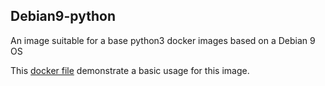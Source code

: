 ## Debian9-python
An image suitable for a base python3 docker images based on a Debian 9 OS

This [docker file](basic_sample/Dockerfile) demonstrate a basic usage for this image.
